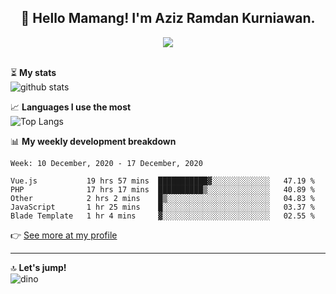 <h2 align="center">👋 Hello Mamang! I'm Aziz Ramdan Kurniawan.</h2>  
<p align="center">
  <img src="https://komarev.com/ghpvc/?username=azizramdan"> <br><br>
</p>
    
⏳ **My stats**  
![github stats](https://github-readme-stats.vercel.app/api?username=azizramdan&show_icons=true&count_private=true&title_color=000&hide_border=true&hide_title=true)  

📈 **Languages I use the most**  
![Top Langs](https://github-readme-stats.vercel.app/api/top-langs/?username=azizramdan&layout=compact&langs_count=6&hide=tsql&hide_border=true&hide_title=true&exclude_repo=Futsal-Go,Futsal-Go-Admin,Sistem-Informasi-Sensus-Harian-Rawat-Inap)  

📊 **My weekly development breakdown**
<!--START_SECTION:waka-->
```text
Week: 10 December, 2020 - 17 December, 2020

Vue.js           19 hrs 57 mins  ███████████▓░░░░░░░░░░░░░   47.19 % 
PHP              17 hrs 17 mins  ██████████▒░░░░░░░░░░░░░░   40.89 % 
Other            2 hrs 2 mins    █▒░░░░░░░░░░░░░░░░░░░░░░░   04.83 % 
JavaScript       1 hr 25 mins    █░░░░░░░░░░░░░░░░░░░░░░░░   03.37 % 
Blade Template   1 hr 4 mins     ▓░░░░░░░░░░░░░░░░░░░░░░░░   02.55 % 
```
<!--END_SECTION:waka-->
👉 [See more at my profile](https://wakatime.com/@azizramdan)
***
🔝 **Let's jump!**  
![dino](https://raw.githubusercontent.com/azizramdan/azizramdan/master/dino.gif)  
